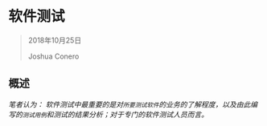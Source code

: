 # 软件测试

> 2018年10月25日
>
> Joshua Conero





## 概述

*笔者认为： 软件测试中最重要的是对`所要测试软件`的业务的了解程度，以及由此编写的`测试用例`和测试的结果分析；对于专门的软件测试人员而言。*




